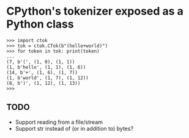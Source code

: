 CPython's tokenizer exposed as a Python class
=============================================

```
>>> import ctok
>>> tok = ctok.CTok(b"(hello+world)")
>>> for token in tok: print(token)
...
(7, b'(', (1, 0), (1, 1))
(1, b'hello', (1, 1), (1, 6))
(14, b'+', (1, 6), (1, 7))
(1, b'world', (1, 7), (1, 12))
(8, b')', (1, 12), (1, 13))
>>>
```

TODO
----

- Support reading from a file/stream
- Support str instead of (or in addition to) bytes?
